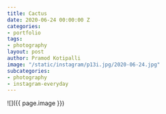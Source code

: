 ```yaml
---
title: Cactus
date: 2020-06-24 00:00:00 Z
categories:
- portfolio
tags:
- photography
layout: post
author: Pramod Kotipalli
image: "/static/instagram/p13i.jpg/2020-06-24.jpg"
subcategories:
- photography
- instagram-everyday
---
```


![]({{ page.image }})
